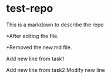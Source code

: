# test-repo
This is a markdown to describe the repo

*After editing the file.

*Removed the new.md file.

Add new line from task1

Add new line from task2
Modify new line
